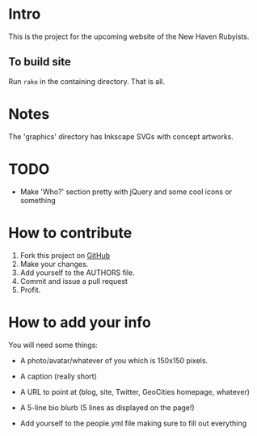 # Intro

This is the project for the upcoming website of the New Haven
Rubyists.

## To build site
Run `rake` in the containing directory. That is all.

# Notes
The 'graphics' directory has Inkscape SVGs with concept artworks.

# TODO
* Make 'Who?' section pretty with jQuery and some cool icons or something

# How to contribute
1. Fork this project on [GitHub](http://github.com/yonkeltron/NHV-Ruby-site)
2. Make your changes.
3. Add yourself to the AUTHORS file.
4. Commit and issue a pull request
5. Profit.

# How to add your info

You will need some things:

* A photo/avatar/whatever of you which is 150x150 pixels.

* A caption (really short)

* A URL to point at (blog, site, Twitter, GeoCities homepage, whatever)

* A 5-line bio blurb (5 lines as displayed on the page!)

* Add yourself to the people.yml file making sure to fill out everything
